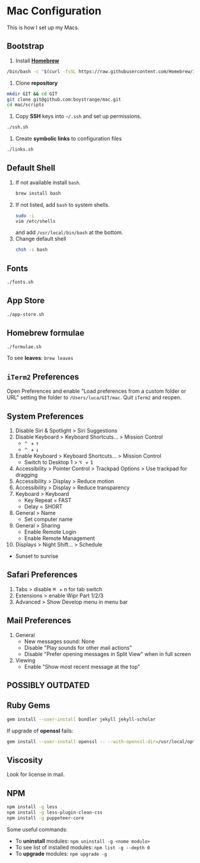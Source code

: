 # Mac Configuration

This is how I set up my Macs.

## Bootstrap

1. Install **[Homebrew](https://brew.sh)**

``` bash
/bin/bash -c "$(curl -fsSL https://raw.githubusercontent.com/Homebrew/install/HEAD/install.sh)"
```

1. Clone **repository**

```bash
mkdir GIT && cd GIT
git clone git@github.com:boystrange/mac.git
cd mac/scripts
```

1. Copy **SSH** keys into `~/.ssh` and set up permissions.

``` bash
./ssh.sh
```

1. Create **symbolic links** to configuration files

``` bash
./links.sh
```

## Default Shell

1. If not available install `bash`.
   ``` bash
   brew install bash
   ```
2. If not listed, add `bash` to system shells.
   ``` bash
   sudo -i
   vim /etc/shells
   ```
   and add `/usr/local/bin/bash` at the bottom.
3. Change default shell
   ``` bash
   chsh -s bash
   ```

## Fonts

``` bash
./fonts.sh
```

## App Store

``` bash
./app-store.sh
```

## Homebrew formulae

``` bash
./formulae.sh
```

To see **leaves**: `brew leaves`

## `iTerm2` Preferences

Open Preferences and enable "Load preferences from a custom folder
or URL" setting the folder to `/Users/luca/GIT/mac`. Quit `iTerm2`
and reopen.

## System Preferences

1. Disable Siri & Spotlight > Siri Suggestions
2. Disable Keyboard > Keyboard Shortcuts... > Mission Control
   * <kbd>⌃ </kbd> + <kbd>↑</kbd>
   * <kbd>⌃ </kbd> + <kbd>↓</kbd>
3. Enable Keyboard > Keyboard Shortcuts... > Mission Control
   * Switch to Desktop 1 > <kbd>⌥ </kbd> + <kbd>1</kbd>
4. Accessibility > Pointer Control > Trackpad Options > Use trackpad for dragging
5. Accessibility > Display > Reduce motion
6. Accessibility > Display > Reduce transparency
7. Keyboard > Keyboard
   * Key Repeat = FAST
   * Delay = SHORT
8. General > Name
   * Set computer name
9. General > Sharing
   * Enable Remote Login
   * Enable Remote Management
10. Displays > Night Shift... > Schedule
   * Sunset to sunrise

## Safari Preferences

1. Tabs > disable <kbd>⌘ </kbd> + <kbd>n</kbd> for tab switch
2. Extensions > enable Wipr Part 1/2/3
3. Advanced > Show Develop menu in menu bar

## Mail Preferences

1. General
   * New messages sound: None
   * Disable "Play sounds for other mail actions"
   * Disable "Prefer opening messages in Split View" when in full screen
2. Viewing
   * Enable "Show most recent message at the top"

## POSSIBLY OUTDATED

## Ruby Gems

``` bash
gem install --user-install bundler jekyll jekyll-scholar
```

If upgrade of **openssl** fails:

``` bash
gem install --user-install openssl -- --with-openssl-dir=/usr/local/opt/openssl
```

## Viscosity

Look for license in mail.

## NPM

``` bash
npm install -g less
npm install -g less-plugin-clean-css
npm install -g puppeteer-core
```

Some useful commands:

* To **uninstall** modules: `npm uninstall -g <nome modulo>`
* To see list of installed modules: `npm list -g --depth 0`
* To **upgrade** modules: `npm upgrade -g`
